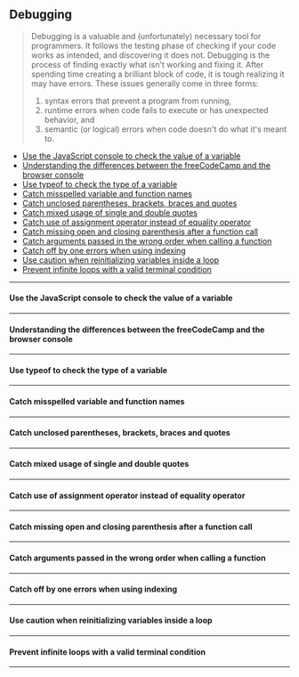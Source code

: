 ## Debugging

> Debugging is a valuable and (unfortunately) necessary tool for programmers. It follows the testing phase of checking if your code works as intended, and discovering it does not. Debugging is the process of finding exactly what isn't working and fixing it. After spending time creating a brilliant block of code, it is tough realizing it may have errors. These issues generally come in three forms:
> 1) syntax errors that prevent a program from running,
> 2) runtime errors when code fails to execute or has unexpected behavior, and
> 3) semantic (or logical) errors when code doesn't do what it's meant to.

- [Use the JavaScript console to check the value of a variable](#use-the-javascript-console-to-check-the-value-of-a-variable)
- [Understanding the differences between the freeCodeCamp and the browser console](#understanding-the-differences-between-the-freecodecamp-and-the-browser-console)
- [Use typeof to check the type of a variable](#use-typeof-to-check-the-type-of-a-variable)
- [Catch misspelled variable and function names](#catch-misspelled-variable-and-function-names)
- [Catch unclosed parentheses, brackets, braces and quotes](#catch-unclosed-parentheses-brackets-braces-and-quotes)
- [Catch mixed usage of single and double quotes](#catch-mixed-usage-of-single-and-double-quotes)
- [Catch use of assignment operator instead of equality operator](#catch-use-of-assignment-operator-instead-of-equality-operator)
- [Catch missing open and closing parenthesis after a function call](#catch-missing-open-and-closing-parenthesis-after-a-function-call)
- [Catch arguments passed in the wrong order when calling a function](#catch-arguments-passed-in-the-wrong-order-when-calling-a-function)
- [Catch off by one errors when using indexing](#catch-off-by-one-errors-when-using-indexing)
- [Use caution when reinitializing variables inside a loop](#use-caution-when-reinitializing-variables-inside-a-loop)
- [Prevent infinite loops with a valid terminal condition](#prevent-infinite-loops-with-a-valid-terminal-condition)

----

#### Use the JavaScript console to check the value of a variable

----

#### Understanding the differences between the freeCodeCamp and the browser console

----

#### Use typeof to check the type of a variable

----

#### Catch misspelled variable and function names

----

#### Catch unclosed parentheses, brackets, braces and quotes

----

#### Catch mixed usage of single and double quotes

----

#### Catch use of assignment operator instead of equality operator

----

#### Catch missing open and closing parenthesis after a function call

----

#### Catch arguments passed in the wrong order when calling a function

----

#### Catch off by one errors when using indexing

----

#### Use caution when reinitializing variables inside a loop

----

#### Prevent infinite loops with a valid terminal condition

----
